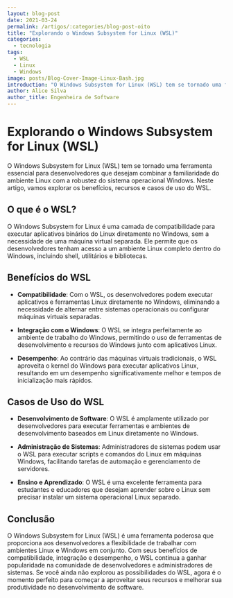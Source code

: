 ```yaml
---
layout: blog-post
date: 2021-03-24
permalink: /artigos/:categories/blog-post-oito
title: "Explorando o Windows Subsystem for Linux (WSL)"
categories:
  - tecnologia
tags:
  - WSL
  - Linux
  - Windows
image: posts/Blog-Cover-Image-Linux-Bash.jpg
introduction: "O Windows Subsystem for Linux (WSL) tem se tornado uma ferramenta essencial para desenvolvedores que desejam combinar a familiaridade do ambiente Linux com a robustez do sistema operacional Windows. Neste artigo, vamos explorar os benefícios, recursos e casos de uso do WSL. O Windows Subsystem for Linux (WSL) tem se tornado uma ferramenta essencial para desenvolvedores que desejam combinar a familiaridade do ambiente Linux com a robustez do sistema operacional Windows. Neste artigo, vamos explorar os benefícios, recursos e casos de uso do WSL."
author: Alice Silva
author_title: Engenheira de Software
---
```


# Explorando o Windows Subsystem for Linux (WSL)

O Windows Subsystem for Linux (WSL) tem se tornado uma ferramenta essencial para desenvolvedores que desejam combinar a familiaridade do ambiente Linux com a robustez do sistema operacional Windows. Neste artigo, vamos explorar os benefícios, recursos e casos de uso do WSL.

## O que é o WSL?

O Windows Subsystem for Linux é uma camada de compatibilidade para executar aplicativos binários do Linux diretamente no Windows, sem a necessidade de uma máquina virtual separada. Ele permite que os desenvolvedores tenham acesso a um ambiente Linux completo dentro do Windows, incluindo shell, utilitários e bibliotecas.

## Benefícios do WSL

- **Compatibilidade**: Com o WSL, os desenvolvedores podem executar aplicativos e ferramentas Linux diretamente no Windows, eliminando a necessidade de alternar entre sistemas operacionais ou configurar máquinas virtuais separadas.

- **Integração com o Windows**: O WSL se integra perfeitamente ao ambiente de trabalho do Windows, permitindo o uso de ferramentas de desenvolvimento e recursos do Windows junto com aplicativos Linux.

- **Desempenho**: Ao contrário das máquinas virtuais tradicionais, o WSL aproveita o kernel do Windows para executar aplicativos Linux, resultando em um desempenho significativamente melhor e tempos de inicialização mais rápidos.

## Casos de Uso do WSL

- **Desenvolvimento de Software**: O WSL é amplamente utilizado por desenvolvedores para executar ferramentas e ambientes de desenvolvimento baseados em Linux diretamente no Windows.

- **Administração de Sistemas**: Administradores de sistemas podem usar o WSL para executar scripts e comandos do Linux em máquinas Windows, facilitando tarefas de automação e gerenciamento de servidores.

- **Ensino e Aprendizado**: O WSL é uma excelente ferramenta para estudantes e educadores que desejam aprender sobre o Linux sem precisar instalar um sistema operacional Linux separado.

## Conclusão

O Windows Subsystem for Linux (WSL) é uma ferramenta poderosa que proporciona aos desenvolvedores a flexibilidade de trabalhar com ambientes Linux e Windows em conjunto. Com seus benefícios de compatibilidade, integração e desempenho, o WSL continua a ganhar popularidade na comunidade de desenvolvedores e administradores de sistemas. Se você ainda não explorou as possibilidades do WSL, agora é o momento perfeito para começar a aproveitar seus recursos e melhorar sua produtividade no desenvolvimento de software.
